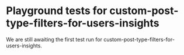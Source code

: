 # Playground tests for custom-post-type-filters-for-users-insights
We are still awaiting the first test run for custom-post-type-filters-for-users-insights.

